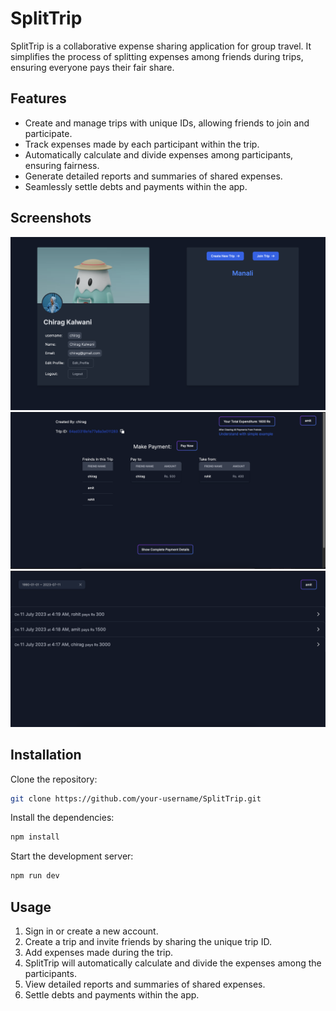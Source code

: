 # SplitTrip

SplitTrip is a collaborative expense sharing application for group travel. It simplifies the process of splitting
expenses among friends during trips, ensuring everyone pays their fair share.

## Features

- Create and manage trips with unique IDs, allowing friends to join and participate.
- Track expenses made by each participant within the trip.
- Automatically calculate and divide expenses among participants, ensuring fairness.
- Generate detailed reports and summaries of shared expenses.
- Seamlessly settle debts and payments within the app.

## Screenshots

![Main Page](/SS/ss1.png?raw=true "Optional Title")
![Main Page](/SS/ss2.png?raw=true "Optional Title")
![Main Page](/SS/ss3.png?raw=true "Optional Title")


## Installation

Clone the repository:

```bash
git clone https://github.com/your-username/SplitTrip.git
```

Install the dependencies:

```bash
npm install
```

Start the development server:

```bash
npm run dev
```

## Usage

1. Sign in or create a new account.
2. Create a trip and invite friends by sharing the unique trip ID.
3. Add expenses made during the trip.
4. SplitTrip will automatically calculate and divide the expenses among the participants.
5. View detailed reports and summaries of shared expenses.
6. Settle debts and payments within the app.

